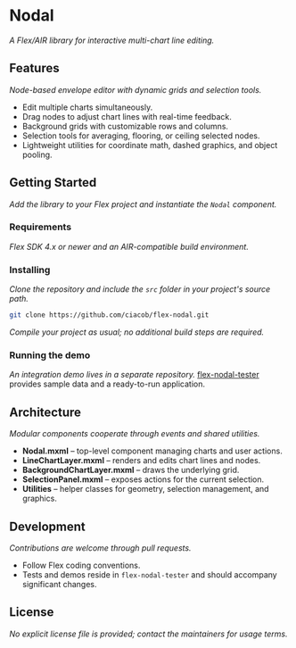 # Nodal

*A Flex/AIR library for interactive multi-chart line editing.*

## Features
*Node-based envelope editor with dynamic grids and selection tools.*
- Edit multiple charts simultaneously.
- Drag nodes to adjust chart lines with real-time feedback.
- Background grids with customizable rows and columns.
- Selection tools for averaging, flooring, or ceiling selected nodes.
- Lightweight utilities for coordinate math, dashed graphics, and object pooling.

## Getting Started
*Add the library to your Flex project and instantiate the `Nodal` component.*

### Requirements
*Flex SDK 4.x or newer and an AIR-compatible build environment.*

### Installing
*Clone the repository and include the `src` folder in your project's source path.*
```bash
git clone https://github.com/ciacob/flex-nodal.git
```
*Compile your project as usual; no additional build steps are required.*

### Running the demo
*An integration demo lives in a separate repository.*
[flex-nodal-tester](https://github.com/ciacob/flex-nodal) provides sample data and a ready-to-run application.

## Architecture
*Modular components cooperate through events and shared utilities.*
- **Nodal.mxml** – top-level component managing charts and user actions.
- **LineChartLayer.mxml** – renders and edits chart lines and nodes.
- **BackgroundChartLayer.mxml** – draws the underlying grid.
- **SelectionPanel.mxml** – exposes actions for the current selection.
- **Utilities** – helper classes for geometry, selection management, and graphics.

## Development
*Contributions are welcome through pull requests.*
- Follow Flex coding conventions.
- Tests and demos reside in `flex-nodal-tester` and should accompany significant changes.

## License
*No explicit license file is provided; contact the maintainers for usage terms.*
